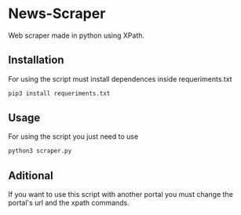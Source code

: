 # News-Scraper
Web scraper made in python using XPath.

## Installation
For using the script must install dependences inside requeriments.txt

```bash
pip3 install requeriments.txt
```

## Usage
For using the script you just need to use

```python
python3 scraper.py
```

## Aditional

If you want to use this script with another portal you must change the portal's url and the xpath commands.
